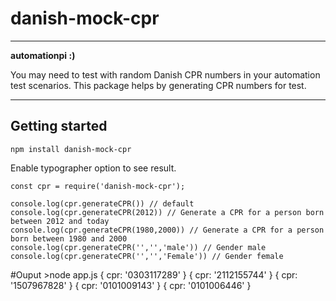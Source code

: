 # danish-mock-cpr

---
__automationpi :)__
  

You may need to test with random Danish CPR numbers in your automation test scenarios. This package helps by generating CPR numbers for test.

---


## Getting started


    
    npm install danish-mock-cpr



Enable typographer option to see result.


    const cpr = require('danish-mock-cpr');

    console.log(cpr.generateCPR()) // default
    console.log(cpr.generateCPR(2012)) // Generate a CPR for a person born between 2012 and today
    console.log(cpr.generateCPR(1980,2000)) // Generate a CPR for a person born between 1980 and 2000
    console.log(cpr.generateCPR('','','male')) // Gender male
    console.log(cpr.generateCPR('','','Female')) // Gender female


 #Ouput 
    >node app.js
    { cpr: '0303117289' }
    { cpr: '2112155744' }
    { cpr: '1507967828' }
    { cpr: '0101009143' }
    { cpr: '0101006446' }
